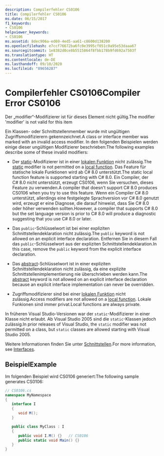 ```yaml
---
description: Compilerfehler CS0106
title: Compilerfehler CS0106
ms.date: 06/15/2017
f1_keywords:
- CS0106
helpviewer_keywords:
- CS0106
ms.assetid: 8dec906a-ed69-4ed5-aa61-c8600d138200
ms.openlocfilehash: e7ccf76672ba6fc0e3995cf051c0a95e53daaa67
ms.sourcegitcommit: 1e8382d0ce8b5515864f8fbb178b9fd692a7503f
ms.translationtype: HT
ms.contentlocale: de-DE
ms.lasthandoff: 09/10/2020
ms.locfileid: "89656287"
---
```

# <a name="compiler-error-cs0106"></a><span data-ttu-id="65fe9-103">Compilerfehler CS0106</span><span class="sxs-lookup"><span data-stu-id="65fe9-103">Compiler Error CS0106</span></span>

<span data-ttu-id="65fe9-104">Der „modifier“-Modifizierer ist für dieses Element nicht gültig.</span><span class="sxs-lookup"><span data-stu-id="65fe9-104">The modifier 'modifier' is not valid for this item</span></span>

 <span data-ttu-id="65fe9-105">Ein Klassen- oder Schnittstellenmember wurde mit ungültigen Zugriffsmodifizierern gekennzeichnet.</span><span class="sxs-lookup"><span data-stu-id="65fe9-105">A class or interface member was marked with an invalid access modifier.</span></span> <span data-ttu-id="65fe9-106">In den folgenden Beispielen werden einige dieser ungültigen Modifizierer beschrieben:</span><span class="sxs-lookup"><span data-stu-id="65fe9-106">The following examples describe some of these invalid modifiers:</span></span>

- <span data-ttu-id="65fe9-107">Der [static](../keywords/static.md)-Modifizierer ist in einer [lokalen Funktion](../../programming-guide/classes-and-structs/local-functions.md) nicht zulässig.</span><span class="sxs-lookup"><span data-stu-id="65fe9-107">The [static](../keywords/static.md) modifier is not permitted on a [local function](../../programming-guide/classes-and-structs/local-functions.md).</span></span> <span data-ttu-id="65fe9-108">Das Feature für statische lokale Funktionen wird ab C# 8.0 unterstützt.</span><span class="sxs-lookup"><span data-stu-id="65fe9-108">The static local function feature is supported starting with C# 8.0.</span></span> <span data-ttu-id="65fe9-109">Ein Compiler, der C# 8.0 nicht unterstützt, erzeugt CS0106, wenn Sie versuchen, dieses Feature zu verwenden.</span><span class="sxs-lookup"><span data-stu-id="65fe9-109">A compiler that doesn't support C# 8.0 produces CS0106 when you try to use this feature.</span></span> <span data-ttu-id="65fe9-110">Wenn ein Compiler C# 8.0 unterstützt, allerdings eine festgelegte Sprachversion vor C# 8.0 genutzt wird, erzeugt er eine Diagnose, die darauf hinweist, dass Sie C# 8.0 oder höher verwenden sollten.</span><span class="sxs-lookup"><span data-stu-id="65fe9-110">However, a compiler  that supports C# 8.0 but the set language version is prior to C# 8.0 will produce a diagnostic suggesting that you use C# 8.0 or later.</span></span>

- <span data-ttu-id="65fe9-111">Das `public`-Schlüsselwort ist bei einer expliziten Schnittstellendeklaration nicht zulässig.</span><span class="sxs-lookup"><span data-stu-id="65fe9-111">The `public` keyword is not allowed on an explicit interface declaration.</span></span> <span data-ttu-id="65fe9-112">Entfernen Sie in diesem Fall das `public`-Schlüsselwort aus der expliziten Schnittstellendeklaration.</span><span class="sxs-lookup"><span data-stu-id="65fe9-112">In this case, remove the `public` keyword from the explicit interface declaration.</span></span>

- <span data-ttu-id="65fe9-113">Das [abstract](../keywords/abstract.md)-Schlüsselwort ist in einer expliziten Schnittstellendeklaration nicht zulässig, da eine explizite Schnittstellenimplementierung nie überschrieben werden kann.</span><span class="sxs-lookup"><span data-stu-id="65fe9-113">The [abstract](../keywords/abstract.md) keyword is not allowed on an explicit interface declaration because an explicit interface implementation can never be overridden.</span></span>

- <span data-ttu-id="65fe9-114">Zugriffsmodifizierer sind bei einer [lokalen Funktion](../../programming-guide/classes-and-structs/local-functions.md) nicht zulässig.</span><span class="sxs-lookup"><span data-stu-id="65fe9-114">Access modifiers are not allowed on a [local function](../../programming-guide/classes-and-structs/local-functions.md).</span></span> <span data-ttu-id="65fe9-115">Lokale Funkionen sind immer privat.</span><span class="sxs-lookup"><span data-stu-id="65fe9-115">Local functions are always private.</span></span>

 <span data-ttu-id="65fe9-116">In früheren Visual Studio-Versionen war der `static`-Modifizierer in einer Klasse nicht erlaubt. Ab Visual Studio 2005 sind die `static`-Klassen jedoch zulässig.</span><span class="sxs-lookup"><span data-stu-id="65fe9-116">In prior releases of Visual Studio, the `static` modifier was not permitted on a class, but `static` classes are allowed starting with Visual Studio 2005.</span></span>

 <span data-ttu-id="65fe9-117">Weitere Informationen finden Sie unter [Schnittstellen](../../programming-guide/interfaces/index.md).</span><span class="sxs-lookup"><span data-stu-id="65fe9-117">For more information, see [Interfaces](../../programming-guide/interfaces/index.md).</span></span>

## <a name="example"></a><span data-ttu-id="65fe9-118">Beispiel</span><span class="sxs-lookup"><span data-stu-id="65fe9-118">Example</span></span>

 <span data-ttu-id="65fe9-119">Im folgenden Beispiel wird CS0106 generiert:</span><span class="sxs-lookup"><span data-stu-id="65fe9-119">The following sample generates CS0106:</span></span>

```csharp
// CS0106.cs
namespace MyNamespace
{
   interface I
   {
      void M();
   }

   public class MyClass : I
   {
      public void I.M() {}   // CS0106
      public static void Main() {}
   }
}
```
